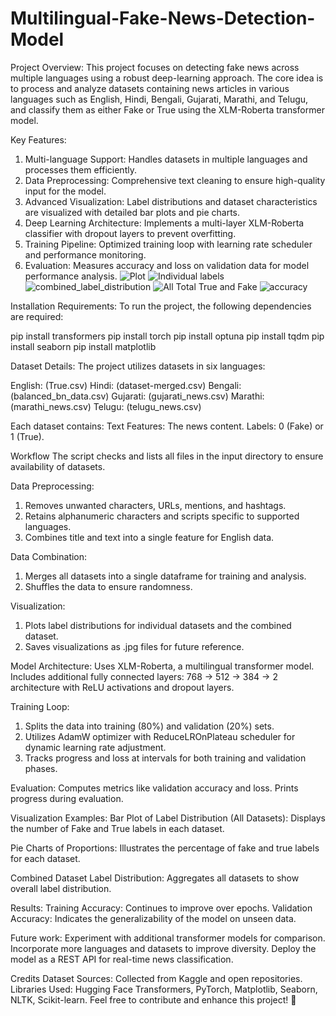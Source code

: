 
# Multilingual-Fake-News-Detection-Model

Project Overview:
This project focuses on detecting fake news across multiple languages using a robust deep-learning approach. The core idea is to process and analyze datasets containing news articles in various languages such as English, Hindi, Bengali, Gujarati, Marathi, and Telugu, and classify them as either Fake or True using the XLM-Roberta transformer model.

Key Features:
1. Multi-language Support: Handles datasets in multiple languages and processes them efficiently.
2. Data Preprocessing: Comprehensive text cleaning to ensure high-quality input for the model.
3. Advanced Visualization: Label distributions and dataset characteristics are visualized with detailed bar plots and pie charts.
4. Deep Learning Architecture: Implements a multi-layer XLM-Roberta classifier with dropout layers to prevent overfitting.
5. Training Pipeline: Optimized training loop with learning rate scheduler and performance monitoring.
6. Evaluation: Measures accuracy and loss on validation data for model performance analysis.
![Plot](https://github.com/user-attachments/assets/e1d3be30-36f9-4489-b72d-b23b69a27a8d)
![Individual labels](https://github.com/user-attachments/assets/a07b5973-bc2f-430b-aa3a-9b59eb09b82a)
![combined_label_distribution](https://github.com/user-attachments/assets/bf947a01-1477-4227-98a6-c307901759cd)
![All Total True and Fake ](https://github.com/user-attachments/assets/f13bc910-2af6-466d-a03b-407bdaac0ed3)
![accuracy](https://github.com/user-attachments/assets/7a5b6986-0efa-4e5a-be6d-ce474eaa06c3)

Installation Requirements:
To run the project, the following dependencies are required:

pip install transformers
pip install torch
pip install optuna
pip install tqdm
pip install seaborn
pip install matplotlib

Dataset Details:
The project utilizes datasets in six languages:

English: (True.csv)
Hindi: (dataset-merged.csv)
Bengali: (balanced_bn_data.csv)
Gujarati: (gujarati_news.csv)
Marathi: (marathi_news.csv)
Telugu: (telugu_news.csv)

Each dataset contains:
Text Features: The news content.
Labels: 0 (Fake) or 1 (True).

Workflow
The script checks and lists all files in the input directory to ensure availability of datasets.

Data Preprocessing:
1. Removes unwanted characters, URLs, mentions, and hashtags.
2. Retains alphanumeric characters and scripts specific to supported languages.
3. Combines title and text into a single feature for English data.

Data Combination:
1. Merges all datasets into a single dataframe for training and analysis.
2. Shuffles the data to ensure randomness.

Visualization:
1. Plots label distributions for individual datasets and the combined dataset.
2. Saves visualizations as .jpg files for future reference.

Model Architecture:
Uses XLM-Roberta, a multilingual transformer model.
Includes additional fully connected layers:
768 → 512 → 384 → 2 architecture with ReLU activations and dropout layers.

Training Loop:
1. Splits the data into training (80%) and validation (20%) sets.
2. Utilizes AdamW optimizer with ReduceLROnPlateau scheduler for dynamic learning rate adjustment.
3. Tracks progress and loss at intervals for both training and validation phases.

Evaluation:
Computes metrics like validation accuracy and loss.
Prints progress during evaluation.

Visualization Examples:
Bar Plot of Label Distribution (All Datasets):
Displays the number of Fake and True labels in each dataset.

Pie Charts of Proportions:
Illustrates the percentage of fake and true labels for each dataset.

Combined Dataset Label Distribution:
Aggregates all datasets to show overall label distribution.


Results:
Training Accuracy: Continues to improve over epochs.
Validation Accuracy: Indicates the generalizability of the model on unseen data.

Future work:
Experiment with additional transformer models for comparison.
Incorporate more languages and datasets to improve diversity.
Deploy the model as a REST API for real-time news classification.

Credits
Dataset Sources: Collected from Kaggle and open repositories.
Libraries Used: Hugging Face Transformers, PyTorch, Matplotlib, Seaborn, NLTK, Scikit-learn.
Feel free to contribute and enhance this project! 🎉
